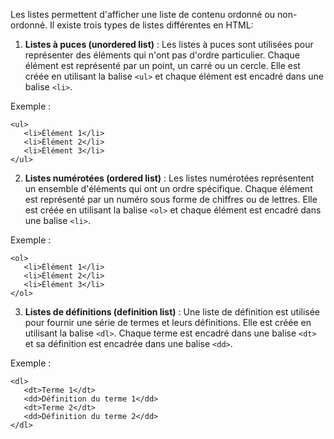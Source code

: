 Les listes permettent d'afficher une liste de contenu ordonné ou non-ordonné. Il existe trois types de listes différentes en HTML:

1.  **Listes à puces (unordered list)** : Les listes à puces sont utilisées pour représenter des éléments qui n'ont pas d'ordre particulier. Chaque élément est représenté par un point, un carré ou un cercle. Elle est créée en utilisant la balise `<ul>` et chaque élément est encadré dans une balise `<li>`.

Exemple :

```
<ul>
   <li>Élément 1</li>
   <li>Élément 2</li>
   <li>Élément 3</li>
</ul>
```

2.  **Listes numérotées (ordered list)** : Les listes numérotées représentent un ensemble d'éléments qui ont un ordre spécifique. Chaque élément est représenté par un numéro sous forme de chiffres ou de lettres. Elle est créée en utilisant la balise `<ol>` et chaque élément est encadré dans une balise `<li>`.

Exemple :

```
<ol>
   <li>Élément 1</li>
   <li>Élément 2</li>
   <li>Élément 3</li>
</ol>
```

3.  **Listes de définitions (definition list)** : Une liste de définition est utilisée pour fournir une série de termes et leurs définitions. Elle est créée en utilisant la balise `<dl>`. Chaque terme est encadré dans une balise `<dt>` et sa définition est encadrée dans une balise `<dd>`.

Exemple :

```
<dl>
   <dt>Terme 1</dt>
   <dd>Définition du terme 1</dd>
   <dt>Terme 2</dt>
   <dd>Définition du terme 2</dd>
</dl>
```